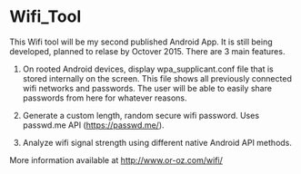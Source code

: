 # Wifi_Tool

This Wifi tool will be my second published Android App. It is still being developed, planned to relase by Octover 2015. There are 3 main features.

1) On rooted Android devices, display wpa_supplicant.conf file that is stored internally on the screen. This file shows all previously connected wifi networks and passwords. The user will be able to easily share passwords from here for whatever reasons.

2) Generate a custom length, random secure wifi password. Uses passwd.me API (https://passwd.me/).

3) Analyze wifi signal strength using different native Android API methods.

More information available at http://www.or-oz.com/wifi/
